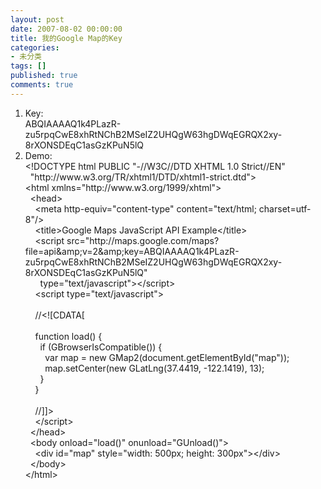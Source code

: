 ```yaml
---
layout: post
date: 2007-08-02 00:00:00
title: 我的Google Map的Key
categories:
- 未分类
tags: []
published: true
comments: true
---
```

<p><ol>
	<li>Key:<br />
	ABQIAAAAQ1k4PLazR-zu5rpqCwE8xhRtNChB2MSeIZ2UHQgW63hgDWqEGRQX2xy-8rXONSDEqC1asGzKPuN5lQ </li>
	<li>Demo:<br />
	&lt;!DOCTYPE html PUBLIC &quot;-//W3C//DTD XHTML 1.0 Strict//EN&quot;<br />
	&nbsp; &quot;http://www.w3.org/TR/xhtml1/DTD/xhtml1-strict.dtd&quot;&gt;<br />
	&lt;html xmlns=&quot;http://www.w3.org/1999/xhtml&quot;&gt;<br />
	&nbsp; &lt;head&gt;<br />
	&nbsp;&nbsp;&nbsp; &lt;meta http-equiv=&quot;content-type&quot; content=&quot;text/html; charset=utf-8&quot;/&gt;<br />
	&nbsp;&nbsp;&nbsp; &lt;title&gt;Google Maps JavaScript API Example&lt;/title&gt;<br />
	&nbsp;&nbsp;&nbsp; &lt;script src=&quot;http://maps.google.com/maps?file=api&amp;amp;v=2&amp;amp;key=ABQIAAAAQ1k4PLazR-zu5rpqCwE8xhRtNChB2MSeIZ2UHQgW63hgDWqEGRQX2xy-8rXONSDEqC1asGzKPuN5lQ&quot;<br />
	&nbsp;&nbsp;&nbsp;&nbsp;&nbsp; type=&quot;text/javascript&quot;&gt;&lt;/script&gt;<br />
	&nbsp;&nbsp;&nbsp; &lt;script type=&quot;text/javascript&quot;&gt;<br />
	<br />
	&nbsp;&nbsp;&nbsp; //&lt;![CDATA[<br />
	<br />
	&nbsp;&nbsp;&nbsp; function load() {<br />
	&nbsp;&nbsp;&nbsp;&nbsp;&nbsp; if (GBrowserIsCompatible()) {<br />
	&nbsp;&nbsp;&nbsp;&nbsp;&nbsp;&nbsp;&nbsp; var map = new GMap2(document.getElementById(&quot;map&quot;));<br />
	&nbsp;&nbsp;&nbsp;&nbsp;&nbsp;&nbsp;&nbsp; map.setCenter(new GLatLng(37.4419, -122.1419), 13);<br />
	&nbsp;&nbsp;&nbsp;&nbsp;&nbsp; }<br />
	&nbsp;&nbsp;&nbsp; }<br />
	<br />
	&nbsp;&nbsp;&nbsp; //]]&gt;<br />
	&nbsp;&nbsp;&nbsp; &lt;/script&gt;<br />
	&nbsp; &lt;/head&gt;<br />
	&nbsp; &lt;body onload=&quot;load()&quot; onunload=&quot;GUnload()&quot;&gt;<br />
	&nbsp;&nbsp;&nbsp; &lt;div id=&quot;map&quot; style=&quot;width: 500px; height: 300px&quot;&gt;&lt;/div&gt;<br />
	&nbsp; &lt;/body&gt;<br />
	&lt;/html&gt; </li>
</ol>
</p>
